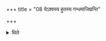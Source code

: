 +++
title = "08 येऽश्वस्य हुतस्य गन्धमाजिघ्रन्ति"

+++

<details><summary>थिते</summary>

येऽश्वस्य हुतस्य गन्धमाजिघ्रन्ति सर्वे ते पुण्यलोका भवन्तीति विज्ञायते ८
</details>
